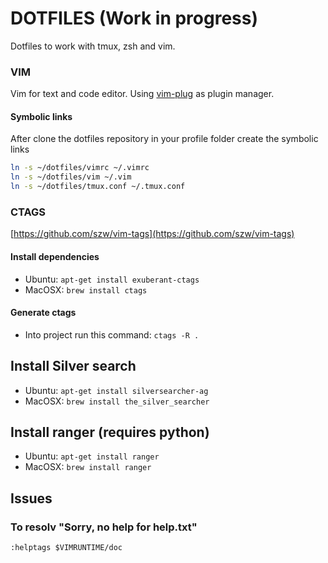 # DOTFILES (Work in progress)
Dotfiles to work with tmux, zsh and vim.

### VIM
Vim for text and code editor. Using [vim-plug](https://github.com/junegunn/vim-plug) as plugin manager.

#### Symbolic links
After clone the dotfiles repository in your profile folder create the symbolic links

```sh
ln -s ~/dotfiles/vimrc ~/.vimrc
ln -s ~/dotfiles/vim ~/.vim
ln -s ~/dotfiles/tmux.conf ~/.tmux.conf
```


### CTAGS
[https://github.com/szw/vim-tags](https://github.com/szw/vim-tags)

#### Install dependencies
- Ubuntu: `apt-get install exuberant-ctags`
- MacOSX: `brew install ctags`

#### Generate ctags
- Into project run this command:
`ctags -R .`

## Install Silver search
- Ubuntu: `apt-get install silversearcher-ag`
- MacOSX:  `brew install the_silver_searcher`

## Install ranger (requires python)
- Ubuntu: `apt-get install ranger`
- MacOSX:  `brew install ranger`

## Issues
### To resolv "Sorry, no help for help.txt"
```vim
:helptags $VIMRUNTIME/doc
```
